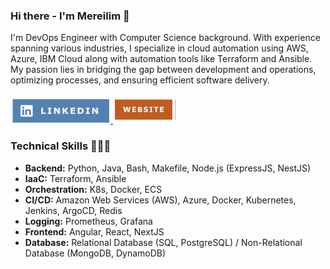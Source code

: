 ### Hi there - I'm Mereilim 👋

I'm DevOps Engineer with Computer Science background. With experience spanning various industries, I specialize in cloud automation using AWS, Azure, IBM Cloud along with automation tools like Terraform and Ansible. My passion lies in bridging the gap between development and operations, optimizing processes, and ensuring efficient software delivery.

<a href="https://www.linkedin.com/in/mereilim-aitassova/">
    <img src="https://github.com/mmeekah/mmeekah/blob/main/linkedin.png" width="160" height="40" alt="LinkedIn">
</a>
<a href="https://epic-goldwasser-4ed6e8.netlify.app/">
    <img src="https://github.com/mmeekah/mmeekah/blob/main/website.png" width="100" height="47" alt="Website">
</a>

### Technical Skills 👩🏻‍💻
- **Backend:** Python, Java, Bash, Makefile, Node.js (ExpressJS, NestJS)
- **IaaC:** Terraform, Ansible
- **Orchestration:** K8s, Docker, ECS
- **CI/CD:** Amazon Web Services (AWS), Azure, Docker, Kubernetes, Jenkins, ArgoCD, Redis
- **Logging:** Prometheus, Grafana
- **Frontend:** Angular, React, NextJS
- **Database:** Relational Database (SQL, PostgreSQL) / Non-Relational Database (MongoDB, DynamoDB)


<!--
**mmeekah/mmeekah** is a ✨ _special_ ✨ repository because its `README.md` (this file) appears on your GitHub profile.

Here are some ideas to get you started:

- 🔭 I’m currently working on ...
- 🌱 I’m currently learning ...
- 👯 I’m looking to collaborate on ...
- 🤔 I’m looking for help with ...
- 💬 Ask me about ...
- 📫 How to reach me: ...
- 😄 Pronouns: ...
- ⚡ Fun fact: ...
-->
